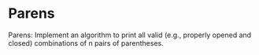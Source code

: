 # Parens
Parens: Implement an algorithm to print all valid (e.g., properly opened and closed) combinations of n pairs of parentheses.
